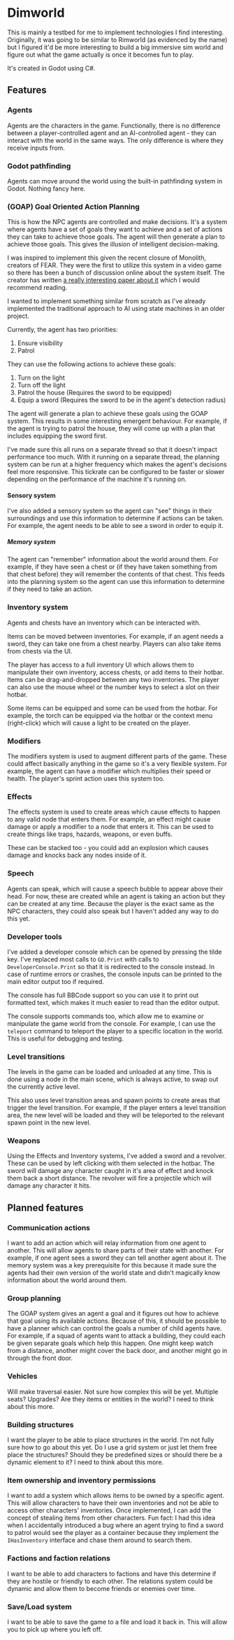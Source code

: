 # Dimworld

This is mainly a testbed for me to implement technologies I find interesting. Originally, it was going to be similar to Rimworld (as evidenced by the name) but I figured it'd be more interesting to build a big immersive sim world and figure out what the game actually is once it becomes fun to play.

It's created in Godot using C#.


## Features

### Agents

Agents are the characters in the game. Functionally, there is no difference between a player-controlled agent and an AI-controlled agent - they can interact with the world in the same ways. The only difference is where they receive inputs from.


### Godot pathfinding

Agents can move around the world using the built-in pathfinding system in Godot. Nothing fancy here.


### (GOAP) Goal Oriented Action Planning

This is how the NPC agents are controlled and make decisions. It's a system where agents have a set of goals they want to achieve and a set of actions they can take to achieve those goals. The agent will then generate a plan to achieve those goals. This gives the illusion of intelligent decision-making.

I was inspired to implement this given the recent closure of Monolith, creators of FEAR. They were the first to utilize this system in a video game so there has been a bunch of discussion online about the system itself. The creator has written [a really interesting paper about it](https://www.gamedevs.org/uploads/three-states-plan-ai-of-fear.pdf) which I would recommend reading.

I wanted to implement something similar from scratch as I've already implemented the traditional approach to AI using state machines in an older project.

Currently, the agent has two priorities:
1. Ensure visibility
2. Patrol

They can use the following actions to achieve these goals:
1. Turn on the light
2. Turn off the light
3. Patrol the house (Requires the sword to be equipped)
4. Equip a sword (Requires the sword to be in the agent's detection radius)

The agent will generate a plan to achieve these goals using the GOAP system. This results in some interesting emergent behaviour. For example, if the agent is trying to patrol the house, they will come up with a plan that includes equipping the sword first.

I've made sure this all runs on a separate thread so that it doesn't impact performance too much. With it running on a separate thread, the planning system can be run at a higher frequency which makes the agent's decisions feel more responsive. This tickrate can be configured to be faster or slower depending on the performance of the machine it's running on.


#### Sensory system

I've also added a sensory system so the agent can "see" things in their surroundings and use this information to determine if actions can be taken. For example, the agent needs to be able to see a sword in order to equip it.

##### Memory system

The agent can "remember" information about the world around them. For example, if they have seen a chest or (if they have taken something from that chest before) they will remember the contents of that chest. This feeds into the planning system so the agent can use this information to determine if they need to take an action.


### Inventory system

Agents and chests have an inventory which can be interacted with.

Items can be moved between inventories. For example, if an agent needs a sword, they can take one from a chest nearby. Players can also take items from chests via the UI.

The player has access to a full inventory UI which allows them to manipulate their own inventory, access chests, or add items to their hotbar. Items can be drag-and-dropped between any two inventories. The player can also use the mouse wheel or the number keys to select a slot on their hotbar.

Some items can be equipped and some can be used from the hotbar. For example, the torch can be equipped via the hotbar or the context menu (right-click) which will cause a light to be created on the player.


### Modifiers

The modifiers system is used to augment different parts of the game. These could affect basically anything in the game so it's a very flexible system. For example, the agent can have a modifier which multiplies their speed or health. The player's sprint action uses this system too.


### Effects

The effects system is used to create areas which cause effects to happen to any valid node that enters them. For example, an effect might cause damage or apply a modifier to a node that enters it. This can be used to create things like traps, hazards, weapons, or even buffs.

These can be stacked too - you could add an explosion which causes damage and knocks back any nodes inside of it.


### Speech

Agents can speak, which will cause a speech bubble to appear above their head. For now, these are created while an agent is taking an action but they can be created at any time. Because the player is the exact same as the NPC characters, they could also speak but I haven't added any way to do this yet.


### Developer tools

I've added a developer console which can be opened by pressing the tilde key. I've replaced most calls to `GD.Print` with calls to `DeveloperConsole.Print` so that it is redirected to the console instead. In case of runtime errors or crashes, the console inputs can be printed to the main editor output too if required.

The console has full BBCode support so you can use it to print out formatted text, which makes it much easier to read than the editor output.

The console supports commands too, which allow me to examine or manipulate the game world from the console. For example, I can use the `teleport` command to teleport the player to a specific location in the world. This is useful for debugging and testing.


### Level transitions

The levels in the game can be loaded and unloaded at any time. This is done using a node in the main scene, which is always active, to swap out the currently active level.

This also uses level transition areas and spawn points to create areas that trigger the level transition. For example, if the player enters a level transition area, the new level will be loaded and they will be teleported to the relevant spawn point in the new level.


### Weapons

Using the Effects and Inventory systems, I've added a sword and a revolver. These can be used by left clicking with them selected in the hotbar. The sword will damage any character caught in it's area of effect and knock them back a short distance. The revolver will fire a projectile which will damage any character it hits.


## Planned features

### Communication actions

I want to add an action which will relay information from one agent to another. This will allow agents to share parts of their state with another. For example, if one agent sees a sword they can tell another agent about it. The memory system was a key prerequisite for this because it made sure the agents had their own version of the world state and didn't magically know information about the world around them.


### Group planning

The GOAP system gives an agent a goal and it figures out how to achieve that goal using its available actions. Because of this, it should be possible to have a planner which can control the goals a number of child agents have. For example, if a squad of agents want to attack a building, they could each be given separate goals which help this happen. One might keep watch from a distance, another might cover the back door, and another might go in through the front door.


### Vehicles

Will make traversal easier. Not sure how complex this will be yet. Multiple seats? Upgrades? Are they items or entities in the world? I need to think about this more.


### Building structures

I want the player to be able to place structures in the world. I'm not fully sure how to go about this yet. Do I use a grid system or just let them free place the structures? Should they be predefined sizes or should there be a dynamic element to it? I need to think about this more.


### Item ownership and inventory permissions

I want to add a system which allows items to be owned by a specific agent. This will allow characters to have their own inventories and not be able to access other characters' inventories. Once implemented, I can add the concept of stealing items from other characters. Fun fact: I had this idea when I accidentally introduced a bug where an agent trying to find a sword to patrol would see the player as a container because they implement the `IHasInventory` interface and chase them around to search them.


### Factions and faction relations

I want to be able to add characters to factions and have this determine if they are hostile or friendly to each other. The relations system could be dynamic and allow them to become friends or enemies over time.


### Save/Load system

I want to be able to save the game to a file and load it back in. This will allow you to pick up where you left off.
